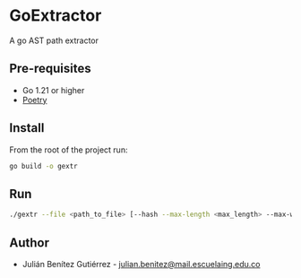# GoExtractor
A go AST path extractor

## Pre-requisites

* Go 1.21 or higher 
* [Poetry](https://python-poetry.org/docs/#installation)


## Install
From the root of the project run:

```bash
go build -o gextr
```

## Run

```bash
./gextr --file <path_to_file> [--hash --max-length <max_length> --max-width <max_width>]
```

## Author
* Julián Benítez Gutiérrez - [julian.benitez@mail.escuelaing.edu.co](mailto:julian.benitez@mail.escuelaing.edu.co)